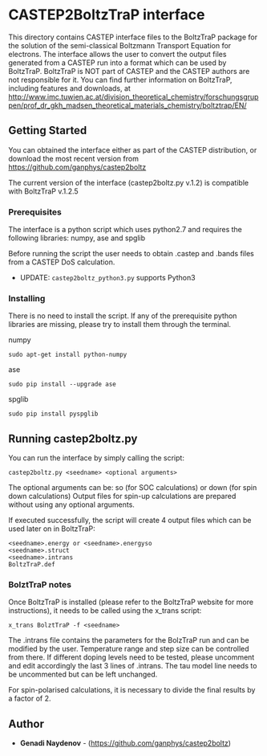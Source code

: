 # CASTEP2BoltzTraP interface

This directory contains CASTEP interface files to the BoltzTraP package for the solution of the semi-classical Boltzmann Transport Equation for electrons. The interface allows the user to convert the output files generated from a CASTEP run into a format which can be used by BoltzTraP.
BoltzTraP is NOT part of CASTEP and the CASTEP authors are not responsible for it.
You can find further information on BoltzTraP, including features and downloads, at http://www.imc.tuwien.ac.at/division_theoretical_chemistry/forschungsgruppen/prof_dr_gkh_madsen_theoretical_materials_chemistry/boltztrap/EN/

## Getting Started

You can obtained the interface either as part of the CASTEP distribution, or download the most recent version from https://github.com/ganphys/castep2boltz 

The current version of the interface (castep2boltz.py v.1.2) is compatible with BoltzTraP v.1.2.5

### Prerequisites

The interface is a python script which uses python2.7 and requires the following libraries: numpy, ase and spglib  

Before running the script the user needs to obtain <seedname>.castep and <seedname>.bands files from a CASTEP DoS calculation.

* UPDATE: `castep2boltz_python3.py` supports Python3

### Installing

There is no need to install the script. If any of the prerequisite python libraries are missing, please try to install them through the terminal.

numpy

```
sudo apt-get install python-numpy
```
ase

```
sudo pip install --upgrade ase
```

spglib

```
sudo pip install pyspglib
```

## Running castep2boltz.py

You can run the interface by simply calling the script:

```
castep2boltz.py <seedname> <optional arguments>
```

The optional arguments can be: so (for SOC calculations) or down (for spin down calculations)
Output files for spin-up calculations are prepared without using any optional arguments. 

If executed successfully, the script will create 4 output files which can be used later on in BoltzTraP:

```
<seedname>.energy or <seedname>.energyso
<seedname>.struct
<seedname>.intrans
BoltzTraP.def
```

### BolztTraP notes

Once BoltzTraP is installed (please refer to the BoltzTraP website for more instructions), it needs to be called using the x_trans script:

```
x_trans BolztTraP -f <seedname>
```

The <seedname>.intrans file contains the parameters for the BolzTraP run and can be modified by the user. Temperature range and step size can be controlled from there. If different doping levels need to be tested, please uncomment and edit accordingly the last 3 lines of <seedname>.intrans. The tau model line needs to be uncommented but can be left unchanged.

For spin-polarised calculations, it is necessary to divide the final results by a factor of 2.
 
## Author

* **Genadi Naydenov** - (https://github.com/ganphys/castep2boltz)
